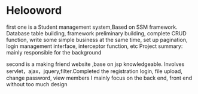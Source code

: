 # Helooword

first one is a Student management system,Based on SSM framework.
Database table building, framework preliminary building, complete CRUD function, write some simple business at the same time, set up pagination, login management interface, interceptor function, etc
Project summary: mainly responsible for the background

second is a making friend website ,base on jsp knowledgeable.
Involves  servlet，ajax，jquery,filter.Completed the registration login, file upload, change password, view members
I mainly focus on the back end, front end without too much design
